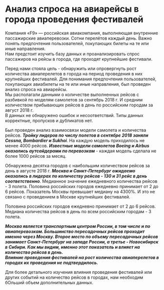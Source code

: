 # Анализ спроса на авиарейсы в города проведения фестивалей   

Компания «F9» — российская авиакомпания, выполняющая внутренние пассажирские авиаперевозки. Сотни перелётов каждый день. Важно понять предпочтения пользователей, покупающих билеты на те или иные направления.   
Нам предстоит изучить базу данных и проанализировать спрос пассажиров на рейсы в города, где проходят крупнейшие фестивали.   

Перед нами стояла цель - обнаружить или опровергнуть рост количества авиаперелетов в города на период проведения в них крупнейших фестивалей. Для понимания предпочтения пользователей, покупающих авиабилеты на те или иные направления, был проведен анализ спроса на авиарейсы.   
Мы располагали данными о количестве выполненных рейсов с разбивкой по моделям самолетов за сентябрь 2018 г. И средним количеством прибывающих рейсов в день по российским городам за август 2018 г.   
В данных не обнаружено ошибок и несоответствий. Типы данных корректные, пропусков и дубликатов нет.   

Был проведен анализ взаимосвязи модели самолета и количества рейсов. ***Тройку лидеров по числу полетов в сентябре 2018 заняли Cessna, Bombardier и Sukhoi***. На каждую модель приходилось не менее 4000 рейсов. ***Известные модели самолетов Boeing и Airbus оказались аутсайдерами по перевозкам*** - каждая модель сделала не более 1000 рейсов за месяц.     

Обнаружена десятка городов с наибольшим количеством рейсов за день в августе 2018 г. ***Москва и Санкт-Петербург ожидаемо оказались в лидерах по количеству рейсов - 130 и 31 рейс в день соответственно***. Медианное значение ежедневного количества рейсов - 3 полета. Половина российских городов ежедневно принимает от 2 до 6 рейсов.  Показатель Москвы превышает медиану на 4300%. И это не связано с проведением в Москве крупнейших фестивалей.    

Половина российских городов ежедневно принимает от 2 до 6 рейсов. Медиана количества рейсов в день по всем российским городам - 3 полета.   

***Москва является транспортным центром России, в том числе и по авиаперевозкам. Большинство пересадочных рейсов проходит именно через Москву. Второе место по объему пересадочных рейсов занимает Санкт-Петербург на западе России, а третье - Новосибирск в Сибири. Как мы видим, именно этот показатель и влияет на количество рейсов в день.    
Влияние проведения фестивалей на рост количества авиаперелетов в городах их проведения не подтвердилось.***     

Для более детального изучения влияния проведения фестивалей или других событий на количество рейсов в городах, нам необходим бОльший объем дополнительных данных. 

